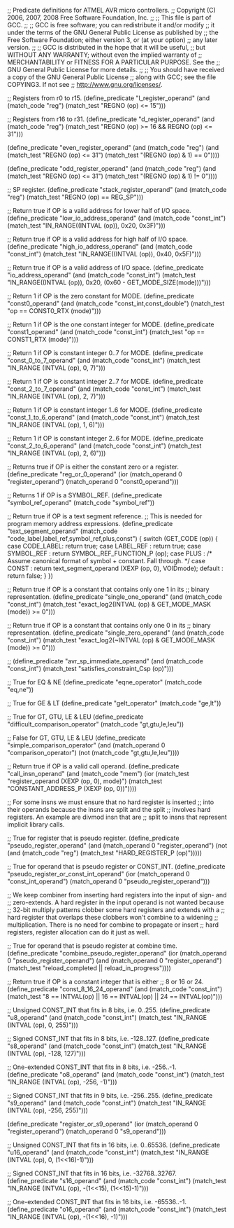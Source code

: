 ;; Predicate definitions for ATMEL AVR micro controllers.
;; Copyright (C) 2006, 2007, 2008 Free Software Foundation, Inc.
;;
;; This file is part of GCC.
;;
;; GCC is free software; you can redistribute it and/or modify
;; it under the terms of the GNU General Public License as published by
;; the Free Software Foundation; either version 3, or (at your option)
;; any later version.
;;
;; GCC is distributed in the hope that it will be useful,
;; but WITHOUT ANY WARRANTY; without even the implied warranty of
;; MERCHANTABILITY or FITNESS FOR A PARTICULAR PURPOSE.  See the
;; GNU General Public License for more details.
;;
;; You should have received a copy of the GNU General Public License
;; along with GCC; see the file COPYING3.  If not see
;; <http://www.gnu.org/licenses/>.

;; Registers from r0 to r15.
(define_predicate "l_register_operand"
  (and (match_code "reg")
       (match_test "REGNO (op) <= 15")))

;; Registers from r16 to r31.
(define_predicate "d_register_operand"
  (and (match_code "reg")
       (match_test "REGNO (op) >= 16 && REGNO (op) <= 31")))

(define_predicate "even_register_operand"
  (and (match_code "reg")
       (and (match_test "REGNO (op) <= 31")
            (match_test "(REGNO (op) & 1) == 0"))))

(define_predicate "odd_register_operand"
  (and (match_code "reg")
       (and (match_test "REGNO (op) <= 31")
            (match_test "(REGNO (op) & 1) != 0"))))

;; SP register.
(define_predicate "stack_register_operand"
  (and (match_code "reg")
       (match_test "REGNO (op) == REG_SP")))

;; Return true if OP is a valid address for lower half of I/O space.
(define_predicate "low_io_address_operand"
  (and (match_code "const_int")
       (match_test "IN_RANGE((INTVAL (op)), 0x20, 0x3F)")))

;; Return true if OP is a valid address for high half of I/O space.
(define_predicate "high_io_address_operand"
  (and (match_code "const_int")
       (match_test "IN_RANGE((INTVAL (op)), 0x40, 0x5F)")))

;; Return true if OP is a valid address of I/O space.
(define_predicate "io_address_operand"
  (and (match_code "const_int")
       (match_test "IN_RANGE((INTVAL (op)), 0x20, (0x60 - GET_MODE_SIZE(mode)))")))

;; Return 1 if OP is the zero constant for MODE.
(define_predicate "const0_operand"
  (and (match_code "const_int,const_double")
       (match_test "op == CONST0_RTX (mode)")))

;; Return 1 if OP is the one constant integer for MODE.
(define_predicate "const1_operand"
  (and (match_code "const_int")
       (match_test "op == CONST1_RTX (mode)")))


;; Return 1 if OP is constant integer 0..7 for MODE.
(define_predicate "const_0_to_7_operand"
  (and (match_code "const_int")
       (match_test "IN_RANGE (INTVAL (op), 0, 7)")))

;; Return 1 if OP is constant integer 2..7 for MODE.
(define_predicate "const_2_to_7_operand"
  (and (match_code "const_int")
       (match_test "IN_RANGE (INTVAL (op), 2, 7)")))

;; Return 1 if OP is constant integer 1..6 for MODE.
(define_predicate "const_1_to_6_operand"
  (and (match_code "const_int")
       (match_test "IN_RANGE (INTVAL (op), 1, 6)")))

;; Return 1 if OP is constant integer 2..6 for MODE.
(define_predicate "const_2_to_6_operand"
  (and (match_code "const_int")
       (match_test "IN_RANGE (INTVAL (op), 2, 6)")))

;; Returns true if OP is either the constant zero or a register.
(define_predicate "reg_or_0_operand"
  (ior (match_operand 0 "register_operand")
       (match_operand 0 "const0_operand")))

;; Returns 1 if OP is a SYMBOL_REF.
(define_predicate "symbol_ref_operand"
  (match_code "symbol_ref"))

;; Return true if OP is a text segment reference.
;; This is needed for program memory address expressions.
(define_predicate "text_segment_operand"
  (match_code "code_label,label_ref,symbol_ref,plus,const")
{
  switch (GET_CODE (op))
    {
    case CODE_LABEL:
      return true;
    case LABEL_REF :
      return true;
    case SYMBOL_REF :
      return SYMBOL_REF_FUNCTION_P (op);
    case PLUS :
      /* Assume canonical format of symbol + constant.
	 Fall through.  */
    case CONST :
      return text_segment_operand (XEXP (op, 0), VOIDmode);
    default :
      return false;
    }
})

;; Return true if OP is a constant that contains only one 1 in its
;; binary representation.
(define_predicate "single_one_operand"
  (and (match_code "const_int")
       (match_test "exact_log2(INTVAL (op) & GET_MODE_MASK (mode)) >= 0")))

;; Return true if OP is a constant that contains only one 0 in its
;; binary representation.
(define_predicate "single_zero_operand"
  (and (match_code "const_int")
       (match_test "exact_log2(~INTVAL (op) & GET_MODE_MASK (mode)) >= 0")))

;;
(define_predicate "avr_sp_immediate_operand"
  (and (match_code "const_int")
       (match_test "satisfies_constraint_Csp (op)")))

;; True for EQ & NE
(define_predicate "eqne_operator"
  (match_code "eq,ne"))
       
;; True for GE & LT
(define_predicate "gelt_operator"
  (match_code "ge,lt"))
       
;; True for GT, GTU, LE & LEU
(define_predicate "difficult_comparison_operator"
  (match_code "gt,gtu,le,leu"))

;; False for GT, GTU, LE & LEU
(define_predicate "simple_comparison_operator"
  (and (match_operand 0 "comparison_operator")
       (not (match_code "gt,gtu,le,leu"))))

;; Return true if OP is a valid call operand.
(define_predicate "call_insn_operand"
  (and (match_code "mem")
       (ior (match_test "register_operand (XEXP (op, 0), mode)")
            (match_test "CONSTANT_ADDRESS_P (XEXP (op, 0))"))))

;; For some insns we must ensure that no hard register is inserted
;; into their operands because the insns are split and the split
;; involves hard registers.  An example are divmod insn that are
;; split to insns that represent implicit library calls.

;; True for register that is pseudo register.
(define_predicate "pseudo_register_operand"
  (and (match_operand 0 "register_operand")
       (not (and (match_code "reg")
                 (match_test "HARD_REGISTER_P (op)")))))

;; True for operand that is pseudo register or CONST_INT.
(define_predicate "pseudo_register_or_const_int_operand"
  (ior (match_operand 0 "const_int_operand")
       (match_operand 0 "pseudo_register_operand")))

;; We keep combiner from inserting hard registers into the input of sign- and
;; zero-extends.  A hard register in the input operand is not wanted because
;; 32-bit multiply patterns clobber some hard registers and extends with a
;; hard register that overlaps these clobbers won't combine to a widening
;; multiplication.  There is no need for combine to propagate or insert
;; hard registers, register allocation can do it just as well.

;; True for operand that is pseudo register at combine time.
(define_predicate "combine_pseudo_register_operand"
  (ior (match_operand 0 "pseudo_register_operand")
       (and (match_operand 0 "register_operand")
            (match_test "reload_completed || reload_in_progress"))))

;; Return true if OP is a constant integer that is either
;; 8 or 16 or 24.
(define_predicate "const_8_16_24_operand"
  (and (match_code "const_int")
       (match_test "8 == INTVAL(op) || 16 == INTVAL(op) || 24 == INTVAL(op)")))

;; Unsigned CONST_INT that fits in 8 bits, i.e. 0..255.
(define_predicate "u8_operand"
  (and (match_code "const_int")
       (match_test "IN_RANGE (INTVAL (op), 0, 255)")))

;; Signed CONST_INT that fits in 8 bits, i.e. -128..127.
(define_predicate "s8_operand"
  (and (match_code "const_int")
       (match_test "IN_RANGE (INTVAL (op), -128, 127)")))

;; One-extended CONST_INT that fits in 8 bits, i.e. -256..-1.
(define_predicate "o8_operand"
  (and (match_code "const_int")
       (match_test "IN_RANGE (INTVAL (op), -256, -1)")))

;; Signed CONST_INT that fits in 9 bits, i.e. -256..255.
(define_predicate "s9_operand"
  (and (match_code "const_int")
       (match_test "IN_RANGE (INTVAL (op), -256, 255)")))

(define_predicate "register_or_s9_operand"
  (ior (match_operand 0 "register_operand")
       (match_operand 0 "s9_operand")))

;; Unsigned CONST_INT that fits in 16 bits, i.e. 0..65536.
(define_predicate "u16_operand"
  (and (match_code "const_int")
       (match_test "IN_RANGE (INTVAL (op), 0, (1<<16)-1)")))

;; Signed CONST_INT that fits in 16 bits, i.e. -32768..32767.
(define_predicate "s16_operand"
  (and (match_code "const_int")
       (match_test "IN_RANGE (INTVAL (op), -(1<<15), (1<<15)-1)")))

;; One-extended CONST_INT that fits in 16 bits, i.e. -65536..-1.
(define_predicate "o16_operand"
  (and (match_code "const_int")
       (match_test "IN_RANGE (INTVAL (op), -(1<<16), -1)")))
